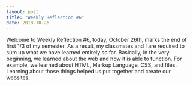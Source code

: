 ```yaml
---
layout: post
title: "Weekly Reflection #6"
date: 2018-10-26
---
```


Welcome to Weekly Reflection #6, today, October 26th, marks the end of first 1/3 of my semester. As a result, my classmates and I are required to sum up what we have learned entirely so far. Basically, in the very beginning, we learned about the web and how it is able to function. For example, we learned about HTML, Markup Language, CSS, and files. Learning about those things helped us put together and create our websites. 
